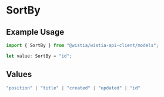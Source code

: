 # SortBy

## Example Usage

```typescript
import { SortBy } from "@wistia/wistia-api-client/models";

let value: SortBy = "id";
```

## Values

```typescript
"position" | "title" | "created" | "updated" | "id"
```